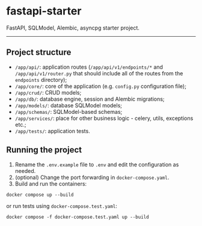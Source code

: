 # fastapi-starter

FastAPI, SQLModel, Alembic, asyncpg starter project.

---

## Project structure

- `/app/api/`: application routes (`/app/api/v1/endpoints/*` and
  `/app/api/v1/router.py` that should include all of the routes from the `endpoints` directory);
- `/app/core/`: core of the application (e.g. `config.py` configuration file);
- `/app/crud/`: CRUD models;
- `/app/db/`: database engine, session and Alembic migrations;
- `/app/models/`: database SQLModel models;
- `/app/schemas/`: SQLModel-based schemas;
- `/app/services/`: place for other business logic - celery, utils, exceptions etc.;
- `/app/tests/`: application tests.

## Running the project

1. Rename the `.env.example` file to `.env` and edit the configuration as needed.
2. (optional) Change the port forwarding in `docker-compose.yaml`.
3. Build and run the containers:

`docker compose up --build`

or run tests using `docker-compose.test.yaml`:

`docker compose -f docker-compose.test.yaml up --build`
